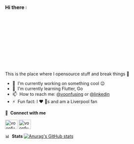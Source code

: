 ### Hi there <img src="https://media.giphy.com/media/hvRJCLFzcasrR4ia7z/giphy.gif" width="5%">
This is the place where I opensource stuff and break things :rofl:

- 🔭 &nbsp;I’m currently working on something cool :wink:
- 🌱 &nbsp;I’m currently learning Flutter, Go
- 📫 &nbsp;How to reach me: [@voonfusing](https://twitter.com/voonfusing) or [@linkedin](https://www.linkedin.com/in/voonfusing/)
- ⚡ &nbsp;Fun fact: I :heart: :dog:s and am a Liverpool fan

🔗 &nbsp;**Connect with me**
<p align="left">
<a href="https://twitter.com/voonfusing" target="blank"><img align="center" src="https://raw.githubusercontent.com/rahuldkjain/github-profile-readme-generator/master/src/images/icons/Social/twitter.svg" alt="voonfusing" height="30" width="40" /></a>
<a href="https://www.linkedin.com/in/voonfusing/" target="blank"><img align="center" src="https://raw.githubusercontent.com/rahuldkjain/github-profile-readme-generator/master/src/images/icons/Social/linked-in-alt.svg" alt="voonfusing" height="30" width="40" /></a>

<!-- 📊 &nbsp;**This week I spent my time on** -->

<!--START_SECTION:waka-->
<!-- ![Wwakatime stats](https://github-readme-stats-taupe-two.vercel.app/api/wakatime?username=jollyboss123&hide_title=true&hide_border=true&langs_count=5&bg_color=00000000&text_color=777) -->
<!--END_SECTION:waka-->

📊 &nbsp;**Stats**
[![Anurag's GitHub stats](https://github-readme-stats.vercel.app/api?username=jollyboss123)](https://github.com/anuraghazra/github-readme-stats)